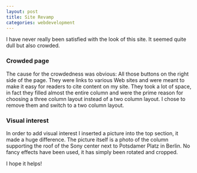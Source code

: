```yaml
---
layout: post
title: Site Revamp
categories: webdevelopment
---
```

I have never really been satisfied with the look of this site. It seemed quite dull but also crowded.
<!--more-->
### Crowded page
The cause for the crowdedness was obvious: All those buttons on the right side of the page. They were links to various Web sites and were meant to make it easy for readers to cite content on my site. They took a lot of space, in fact they filled almost the entire column and were the prime reason for choosing a three column layout instead of a two column layout. I chose to remove them and switch to a two column layout.

### Visual interest
In order to add visual interest I inserted a picture into the top section, it made a huge difference. The picture itself is a photo of the column supporting the roof of the Sony center next to  Potsdamer Platz in Berlin. No fancy effects have been used, it has simply been rotated and cropped.

I hope it helps!